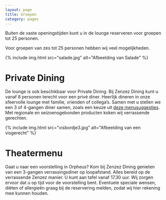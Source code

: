 ```yaml
---
layout: page
title: Groepen
category: pages
---
```


Buiten de vaste openingstijden kunt u in de lounge  reserveren voor groepen tot 25 personen.

Voor groepen van zes tot 25 personen hebben wij veel mogelijkheden.

{% include img.html src="salade.jpg" alt="Afbeelding van Salade" %}

# Private Dining

De lounge is ook beschikbaar voor Private Dining. Bij Zenzez Dining kunt u vanaf 8 personen terecht voor een priv&#233; diner. Heerlijk dineren in onze sfeervolle lounge met familie, vrienden of collega’s. Samen met u stellen we een 3 of 4-gangen diner samen, zoals een keuze uit <a href="build/asset/voorbeeldmenu.pdf"  target="_blank">deze menusuggesties</a>. Met regionale en seizoensgebonden producten koken wij verrassende gerechten.

{% include img.html src="visbordje3.jpg" alt="Afbeelding van een visgerecht" %}

# Theatermenu

Gaat u naar een voorstelling in Orpheus? Kom bij Zenzez Dining genieten van een 3-gangen verrassingsdiner op loopafstand. Alles bereid op de verrassende Zenzez manier. U kunt aan tafel vanaf 17.30 uur. Wij zorgen ervoor dat u op tijd voor de voorstelling bent. Eventuele speciale wensen, diëten of allergieën graag bij de reservering melden, zodat wij hier rekening mee kunnen houden.
